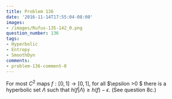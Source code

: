 ```yaml
---
title: Problem 136
date: '2016-11-14T17:55:04-08:00'
images:
- /images/Rufus-135-142_0.png
question_number: 136
tags:
- Hyperbolic
- Entropy
- SmoothDyn
comments:
- problem-136-comment-0
---
```

For most $C^2$ maps $f : [0,1] \to [0,1]$, for all $\epsilon >0 $ there is a
hyperbolic set $\Lambda$ such that $h(f|\Lambda) \geq h(f) - \epsilon.$ (See
question 8c.)


